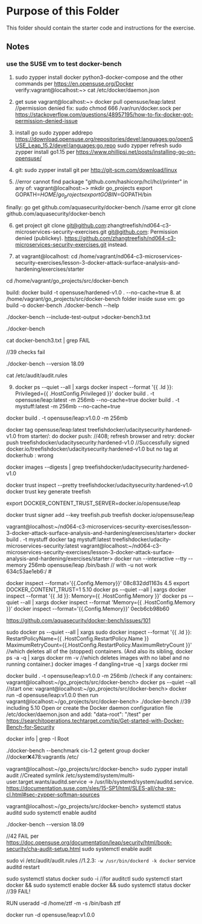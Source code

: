 # Purpose of this Folder

This folder should contain the starter code and instructions for the exercise.
## Notes
### use the SUSE vm to test docker-bench
1. sudo zypper install docker python3-docker-compose 
and the other commands
per https://en.opensuse.org/Docker
verify:vagrant@localhost:~> cat /etc/docker/daemon.json
2. get suse
vagrant@localhost:~> docker pull opensuse/leap:latest 
//permission denied
fix: sudo chmod 666 /var/run/docker.sock
per https://stackoverflow.com/questions/48957195/how-to-fix-docker-got-permission-denied-issue

3. install go
sudo zypper addrepo https://download.opensuse.org/repositories/devel:languages:go/openSUSE_Leap_15.2/devel:languages:go.repo
sudo zypper refresh
sudo zypper install go1.15
per https://www.phillipsj.net/posts/installing-go-on-opensuse/

4. git: 
sudo zypper install git
per http://git-scm.com/download/linux

5. //error cannot find package "github.com/hashicorp/hcl/hcl/printer" in any of:
vagrant@localhost:~> mkdir go_projects
export GOPATH=$HOME/go_projects
export GOBIN=$GOPATH/bin

finally:
go get github.com/aquasecurity/docker-bench //same error
git clone github.com/aquasecurity/docker-bench 

6. get project 
git clone git@github.com:zhangtreefish/nd064-c3-microservices-security-exercises.git
git@github.com: Permission denied (publickey).
https://github.com/zhangtreefish/nd064-c3-microservices-security-exercises.git instead.

7. at vagrant@localhost:
cd /home/vagrant/nd064-c3-microservices-security-exercises/lesson-3-docker-attack-surface-analysis-and-hardening/exercises/starter

cd /home/vagrant/go_projects/src/docker-bench

build:
docker build -t opensuse/hardened-v1.0 . --no-cache=true
8. at /home/vagrant/go_projects/src/docker-bench folder inside suse vm:
go build -o docker-bench 
./docker-bench --help 

./docker-bench --include-test-output >docker-bench3.txt 

./docker-bench

cat docker-bench3.txt | grep FAIL 

//39 checks fail

./docker-bench --version 18.09

cat /etc/audit/audit.rules

9. docker ps --quiet --all | xargs docker inspect --format '{{ .Id }}: Privileged={{ .HostConfig.Privileged }}'
docker build . -t opensuse/leap:latest -m 256mb --no-cache=true
docker build . -t mystuff:latest -m 256mb --no-cache=true

docker build . -t opensuse/leap:v1.0.0 -m 256mb

docker tag opensuse/leap:latest treefishdocker/udacitysecurity:hardened-v1.0
from starter/: do docker push: //408; refresh browser and retry: 
docker push treefishdocker/udacitysecurity:hardened-v1.0 //Successfully signed docker.io/treefishdocker/udacitysecurity:hardened-v1.0 but no tag at dockerhub : wrong 

docker images --digests | grep treefishdocker/udacitysecurity:hardened-v1.0 

docker trust inspect --pretty treefishdocker/udacitysecurity:hardened-v1.0
docker trust key generate treefish

export DOCKER_CONTENT_TRUST_SERVER=docker.io/opensuse/leap

docker trust signer add --key treefish.pub treefish docker.io/opensuse/leap
 
vagrant@localhost:~/nd064-c3-microservices-security-exercises/lesson-3-docker-attack-surface-analysis-and-hardening/exercises/starter> docker build . -t mystuff
docker tag mystuff:latest treefishdocker/udacity-microservices-security:latest
vagrant@localhost:~/nd064-c3-microservices-security-exercises/lesson-3-docker-attack-surface-analysis-and-hardening/exercises/starter> docker run --interactive --tty --memory 256mb opensuse/leap /bin/bash // with -u not work
634c53ae1eb6:/ # 

docker inspect --format='{{.Config.Memory}}' 08c832dd1163s
4.5 
export DOCKER_CONTENT_TRUST=1
5.10
docker ps --quiet --all | xargs docker inspect --format '{{ .Id }}: Memory={{ .HostConfig.Memory }}'
docker ps --quiet --all | xargs docker inspect --format 'Memory={{ .HostConfig.Memory }}'
docker inspect --format='{{.Config.Memory}}' 0ecb6cb98b60

https://github.com/aquasecurity/docker-bench/issues/101

sudo docker ps --quiet --all | xargs sudo docker inspect --format '{{ .Id }}: RestartPolicyName={{ .HostConfig.RestartPolicy.Name }} MaximumRetryCount={{.HostConfig.RestartPolicy.MaximumRetryCount }}'
//which deletes all of the (stopped) containers. (And also its sibling,
docker ps -a -q | xargs docker rm -v
//which deletes images with no label and no running container.)
docker images -f dangling=true -q | xargs docker rmi

docker build . -t opensuse/leap:v1.0.0 -m 256mb
//check if any containers:
vagrant@localhost:~/go_projects/src/docker-bench> docker ps --quiet --all
//start one:
vagrant@localhost:~/go_projects/src/docker-bench> docker run -d opensuse/leap:v1.0.0
then run 
vagrant@localhost:~/go_projects/src/docker-bench> ./docker-bench //39 including 5.10
Open or create the Docker daemon configuration file /etc/docker/daemon.json and add:        "data-root": "/test" per https://searchitoperations.techtarget.com/tip/Get-started-with-Docker-Bench-for-Security

docker info | grep -I Root

./docker-bench --benchmark cis-1.2
getent group docker //docker:x:478:vagrantls /etc/

vagrant@localhost:~/go_projects/src/docker-bench>
sudo zypper install audit //Created symlink /etc/systemd/system/multi-user.target.wants/auditd.service -> /usr/lib/systemd/system/auditd.service.
https://documentation.suse.com/sles/15-SP1/html/SLES-all/cha-sw-cl.html#sec-zypper-softman-sources

vagrant@localhost:~/go_projects/src/docker-bench> systemctl status auditd
sudo systemctl enable auditd

./docker-bench --version 18.09 

//42 FAIL
per https://doc.opensuse.org/documentation/leap/security/html/book-security/cha-audit-setup.html
sudo systemctl enable audit

sudo vi /etc/audit/audit.rules
//1.2.3: `-w /usr/bin/dockerd -k docker`
service auditd restart

sudo systemctl status docker
sudo -i //for auditctl
sudo systemctl start docker && sudo systemctl enable docker && sudo systemctl status docker
//39 FAIL!
   
   RUN useradd -d /home/ztf -m -s /bin/bash ztf

docker run -d opensuse/leap:v1.0.0
